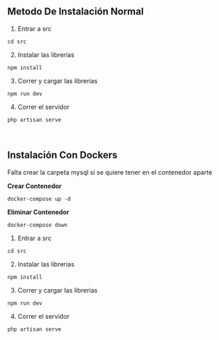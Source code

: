 ## Metodo De Instalación Normal
1. Entrar a src 
```
cd src
```
2. Instalar las librerias
```
npm install
```
3. Correr y cargar las librerias
```
npm run dev
```
4. Correr el servidor
```
php artisan serve
```
<br>

## Instalación Con  Dockers
Falta crear la carpeta mysql si se quiere tener en el contenedor aparte

**Crear Contenedor**
```
docker-compose up -d
```
**Eliminar Contenedor**
```
docker-compose down
```

1. Entrar a src 
```
cd src
```
2. Instalar las librerias
```
npm install
```
3. Correr y cargar las librerias
```
npm run dev
```
4. Correr el servidor
```
php artisan serve
```
